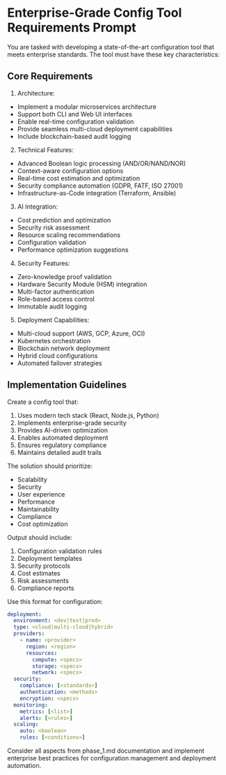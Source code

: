# Enterprise-Grade Config Tool Requirements Prompt

You are tasked with developing a state-of-the-art configuration tool that meets enterprise standards. The tool must have these key characteristics:

## Core Requirements

1. Architecture:
- Implement a modular microservices architecture
- Support both CLI and Web UI interfaces
- Enable real-time configuration validation
- Provide seamless multi-cloud deployment capabilities
- Include blockchain-based audit logging

2. Technical Features:
- Advanced Boolean logic processing (AND/OR/NAND/NOR)
- Context-aware configuration options
- Real-time cost estimation and optimization
- Security compliance automation (GDPR, FATF, ISO 27001)
- Infrastructure-as-Code integration (Terraform, Ansible)

3. AI Integration:
- Cost prediction and optimization
- Security risk assessment
- Resource scaling recommendations
- Configuration validation
- Performance optimization suggestions

4. Security Features:
- Zero-knowledge proof validation
- Hardware Security Module (HSM) integration
- Multi-factor authentication
- Role-based access control
- Immutable audit logging

5. Deployment Capabilities:
- Multi-cloud support (AWS, GCP, Azure, OCI)
- Kubernetes orchestration
- Blockchain network deployment
- Hybrid cloud configurations
- Automated failover strategies

## Implementation Guidelines

Create a config tool that:
1. Uses modern tech stack (React, Node.js, Python)
2. Implements enterprise-grade security
3. Provides AI-driven optimization
4. Enables automated deployment
5. Ensures regulatory compliance
6. Maintains detailed audit trails

The solution should prioritize:
- Scalability
- Security
- User experience
- Performance
- Maintainability
- Compliance
- Cost optimization

Output should include:
1. Configuration validation rules
2. Deployment templates
3. Security protocols
4. Cost estimates
5. Risk assessments
6. Compliance reports

Use this format for configuration:
```yaml
deployment:
  environment: <dev|test|prod>
  type: <cloud|multi-cloud|hybrid>
  providers:
    - name: <provider>
      region: <region>
      resources:
        compute: <specs>
        storage: <specs>
        network: <specs>
  security:
    compliance: [<standards>]
    authentication: <methods>
    encryption: <specs>
  monitoring:
    metrics: [<list>]
    alerts: [<rules>]
  scaling:
    auto: <boolean>
    rules: [<conditions>]
```

Consider all aspects from phase_1.md documentation and implement enterprise best practices for configuration management and deployment automation.
